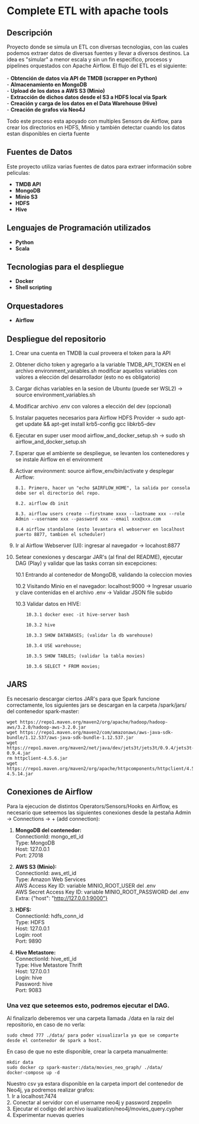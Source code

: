 # Complete ETL with apache tools

## Descripción
Proyecto donde se simula un ETL con diversas tecnologias, con las cuales podemos extraer datos de diversas fuentes y llevar a diversos destinos.
La idea es "simular" a menor escala y sin un fin especifico, procesos y pipelines orquestados con Apache Airflow. 
El flujo del ETL es el siguiente:<br><br>
    - **Obtención de datos via API de TMDB (scrapper en Python)**<br>
    - **Almacenamiento en MongoDB**<br>
    - **Upload de los datos a AWS S3 (Minio)**<br>
    - **Extracción de dichos datos desde el S3 a HDFS local via Spark**<br>
    - **Creación y carga de los datos en el Data Warehouse (Hive)**<br>
    - **Creación de grafos via Neo4J**
    
Todo este proceso esta apoyado con multiples Sensors de Airflow, para crear los directorios en HDFS, Minio y también detectar cuando
los datos estan disponibles en cierta fuente

## Fuentes de Datos
Este proyecto utiliza varias fuentes de datos para extraer información sobre peliculas:

- **TMDB API**
- **MongoDB**
- **Minio S3**
- **HDFS**
- **Hive**

## Lenguajes de Programación utilizados
- **Python**
- **Scala**

## Tecnologias para el despliegue
- **Docker**
- **Shell scripting**

## Orquestadores
- **Airflow**


## Despliegue del repositorio ##
1. Crear una cuenta en TMDB la cual proveera el token para la API
2. Obtener dicho token y agregarlo a la variable TMDB_API_TOKEN en el archivo environment_variables.sh
    modificar aquellos variables con valores a elección del desarrollador (esto no es obligatorio)
3. Cargar dichas variables en la sesion de Ubuntu (puede ser WSL2) -> source environment_variables.sh
4. Modificar archivo .env con valores a elección del dev (opcional)
5. Instalar paquetes necesarios para Airflow HDFS Provider -> sudo apt-get update && apt-get install krb5-config gcc libkrb5-dev
6. Ejecutar en super user mood airflow_and_docker_setup.sh -> sudo sh airflow_and_docker_setup.sh
7. Esperar que el ambiente se despliegue, se levanten los contenedores y se instale Airflow en el environment
8. Activar environment: source airflow_env/bin/activate y desplegar Airflow:

       8.1. Primero, hacer un "echo $AIRFLOW_HOME", la salida por consola debe ser el directorio del repo.

       8.2. airflow db init

       8.3. airflow users create --firstname xxxx --lastname xxx --role Admin --username xxx --password xxx --email xxx@xxx.com

       8.4 airflow standalone (esto levantara el webserver en localhost puerto 8877, tambien el scheduler) 

9.  Ir al Airflow Webserver (UI): ingresar al navegador -> locahost:8877
10. Setear conexiones y descargar JAR's (al final del README), ejecutar DAG (Play) y validar que las tasks corran sin excepciones:
    
    10.1 Entrando al contenedor de MongoDB, validando la coleccion movies

    10.2 Visitando Minio en el navegador: localhost:9000 -> Ingresar usuario y clave contenidas en el archivo .env -> Validar JSON file subido
    
    10.3 Validar datos en HIVE:

            10.3.1 docker exec -it hive-server bash

            10.3.2 hive

            10.3.3 SHOW DATABASES; (validar la db warehouse)

            10.3.4 USE warehouse;

            10.3.5 SHOW TABLES; (validar la tabla movies)

            10.3.6 SELECT * FROM movies;


## JARS ###
Es necesario descargar ciertos JAR's para que Spark funcione correctamente, los siguientes jars se descargan en la carpeta
/spark/jars/ del contenedor spark-master:

    wget https://repo1.maven.org/maven2/org/apache/hadoop/hadoop-aws/3.2.0/hadoop-aws-3.2.0.jar
    wget https://repo1.maven.org/maven2/com/amazonaws/aws-java-sdk-bundle/1.12.537/aws-java-sdk-bundle-1.12.537.jar
    wget https://repo1.maven.org/maven2/net/java/dev/jets3t/jets3t/0.9.4/jets3t-0.9.4.jar
    rm httpclient-4.5.6.jar
    wget https://repo1.maven.org/maven2/org/apache/httpcomponents/httpclient/4.5.14/httpclient-4.5.14.jar

## Conexiones de Airflow ###
Para la ejecucion de distintos Operators/Sensors/Hooks en Airflow, es necesario que seteemos las siguientes conexiones
desde la pestaña Admin -> Connections -> + (add connection):

1. **MongoDB del contenedor:**<br>
        ConnectionId: mongo_etl_id<br>
        Type: MongoDB<br>
        Host: 127.0.0.1<br>
        Port: 27018

2. **AWS S3 (Minio):**<br>
        ConnectionId: aws_etl_id<br>
        Type: Amazon Web Services<br>
        AWS Access Key ID: variable MINIO_ROOT_USER del .env<br>
        AWS Secret Access Key ID: variable MINIO_ROOT_PASSWORD del .env<br>
        Extra: {"host": "http://127.0.0.1:9000"}

3. **HDFS:**<br>
        ConnectionId: hdfs_conn_id<br>
        Type: HDFS<br>
        Host: 127.0.0.1<br>
        Login: root<br>
        Port: 9890

4. **Hive Metastore:**<br>
        ConnectionId: hive_etl_id<br>
        Type: Hive Metastore Thrift<br>
        Host: 127.0.0.1<br>
        Login: hive<br>
        Password: hive<br>
        Port: 9083

### Una vez que seteemos esto, podremos ejecutar el DAG. ###
Al finalizarlo deberemos ver una carpeta llamada ./data en la raiz del repositorio, en caso de no verla:
    
    sudo chmod 777 ./data/ para poder visualizarla ya que se comparte desde el contenedor de spark a host.

En caso de que no este disponible, crear la carpeta manualmente:

    mkdir data
    sudo docker cp spark-master:/data/movies_neo_graph/ ./data/
    docker-compose up -d

Nuestro csv ya estara disponible en la carpeta import del contenedor de Neo4j, ya podremos realizar grafos:<br>
    1. Ir a localhost:7474<br>
    2. Conectar al servidor con el username neo4j y password zeppelin<br>
    3. Ejecutar el codigo del archivo isualization/neo4j/movies_query.cypher<br>
    4. Experimentar nuevas queries
